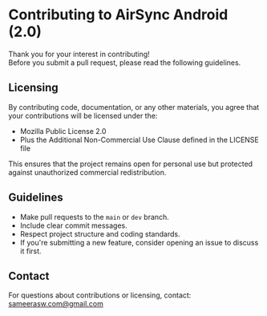 # Contributing to AirSync Android (2.0)

Thank you for your interest in contributing!  
Before you submit a pull request, please read the following guidelines.

## Licensing

By contributing code, documentation, or any other materials, you agree that your contributions will be licensed under the:

- Mozilla Public License 2.0
- Plus the Additional Non-Commercial Use Clause defined in the LICENSE file

This ensures that the project remains open for personal use but protected against unauthorized commercial redistribution.

## Guidelines

- Make pull requests to the `main` or `dev` branch.
- Include clear commit messages.
- Respect project structure and coding standards.
- If you're submitting a new feature, consider opening an issue to discuss it first.

## Contact

For questions about contributions or licensing, contact: sameerasw.com@gmail.com
